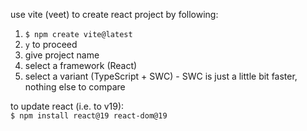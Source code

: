 use vite (veet) to create react project by following:
1. `$ npm create vite@latest`
2. `y` to proceed
3. give project name
4. select a framework (React)
5. select a variant (TypeScript + SWC) - SWC is just a little bit faster, nothing else to compare

to update react (i.e. to v19): \
`$ npm install react@19 react-dom@19`